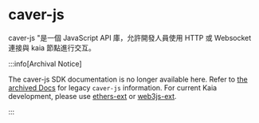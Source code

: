 # caver-js

caver-js "是一個 JavaScript API 庫，允許開發人員使用 HTTP 或 Websocket 連接與 kaia 節點進行交互。

:::info[Archival Notice]

The caver-js SDK documentation is no longer available here. Refer to [the archived Docs](https://docs.klaytn.foundation/docs/references/sdk/caver-js/) for legacy `caver-js` information. For current Kaia development, please use [ethers-ext](../ethers-ext/getting-started.md) or [web3js-ext](../web3js-ext/getting-started.md).

:::